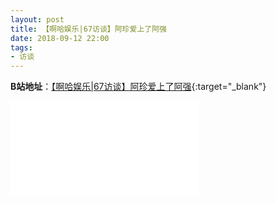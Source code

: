 ```yaml
---
layout: post
title: 【啊哈娱乐|67访谈】阿珍爱上了阿强 
date: 2018-09-12 22:00
tags:
- 访谈
---
```

**B站地址**：[【啊哈娱乐\|67访谈】阿珍爱上了阿强](https://www.bilibili.com/video/av31581125){:target="_blank"}

<div class="iframe-container"><iframe class="responsive-iframe" src="//player.bilibili.com/player.html?aid=31581125&bvid=BV1zW411C7XZ&cid=55221067&page=1" frameborder="no" allowfullscreen="true"></iframe></div>

